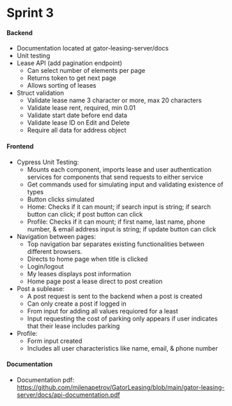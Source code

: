 # Sprint 3

#### Backend

- Documentation located at gator-leasing-server/docs
- Unit testing
- Lease API (add pagination endpoint)
    - Can select number of elements per page
    - Returns token to get next page
    - Allows sorting of leases
- Struct validation
    - Validate lease name 3 character or more, max 20 characters
    - Validate lease rent, required, min 0.01
    - Validate start date before end data
    - Validate lease ID on Edit and Delete
    - Require all data for address object


#### Frontend

- Cypress Unit Testing:
    - Mounts each component, imports lease and user authentication services for components that send requests to either service 
    - Get commands used for simulating input and validating existence of types
    - Button clicks simulated
    - Home: Checks if it can mount; if search input is string; if search button can click; if post button can click
    - Profile: Checks if it can mount; if first name, last name, phone number, & email address input is string; if update button can click
- Navigation between pages:
    - Top navigation bar separates existing functionalities between different browsers. 
    - Directs to home page when title is clicked
    - Login/logout
    - My leases displays post information
    - Home page post a lease direct to post creation
- Post a sublease: 
    - A post request is sent to the backend when a post is created
    - Can only create a post if logged in
    - From input for adding all values requiored for a least
    - Input requesting the cost of parking only appears if user indicates that their lease includes parking
- Profile: 
    - Form input created
    - Includes all user characteristics like name, email, & phone number 

#### Documentation

- Documentation pdf: https://github.com/milenapetrov/GatorLeasing/blob/main/gator-leasing-server/docs/api-documentation.pdf
